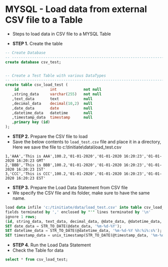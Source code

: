 # MYSQL - Load data from external CSV file to a Table

* Steps to load data in CSV file to a MYSQL Table

* **STEP 1.** Create the table
```sql
-- Create Database
-- -----------------------------------------------------------------------------
create database csv_test;


-- Create a Test Table with various DataTypes
-- -----------------------------------------------------------------------------
create table csv_load_test (
    id              int            not null
   ,string_data     varchar(255)   not null
   ,text_data       text           null
   ,decimal_data    decimal(10,2)  null
   ,date_data       date           null
   ,datetime_data   datetime       null
   ,timestamp_data  timestamp      null
   ,primary key (id)
);
```


* **STEP 2.** Prepare the CSV file to load
* Save the below contents to `load_test.csv` file and place it in a directory,
  Here we save the file to c:\tinitiate\data\load_test.csv
```
1,'AAA','This is AAA',100.2,'01-01-2020','01-01-2020 16:20:23','01-01-2020 16:20:23 GMT'
2,'BBB','This is BBB',100.2,'01-01-2020','01-01-2020 16:20:23','01-01-2020 16:20:23 IST'
3,'CCC','This is CCC',100.2,'01-01-2020','01-01-2020 16:20:23','01-01-2020 16:20:23 EST'
```


* **STEP 3.** Prepare the Load Data Statement from CSV file
* We specify the CSV file and its folder, make sure to have the same name.
```sql
load data infile 'c:/tinitiate/data/load_test.csv' into table csv_load_test
fields terminated by ',' enclosed by "'" lines terminated by '\n'
ignore 1 rows;
(id, string_data, text_data, decimal_data, @date_data, @datetime_data, @timestamp_data)
SET date_data = STR_TO_DATE(@date_data, '%m-%d-%Y');
SET datetime_data = STR_TO_DATE(@datetime_data, '%m-%d-%Y %h:%i%:s%');
SET timestamp_data = unix_timestamp(STR_TO_DATE(@timestamp_data, '%m-%d-%Y %h:%i%:s% GMT'));
```


* **STEP 4.** Run the Load Data Statement
* Check the Table for data
```sql
select * from csv_load_test;
```

